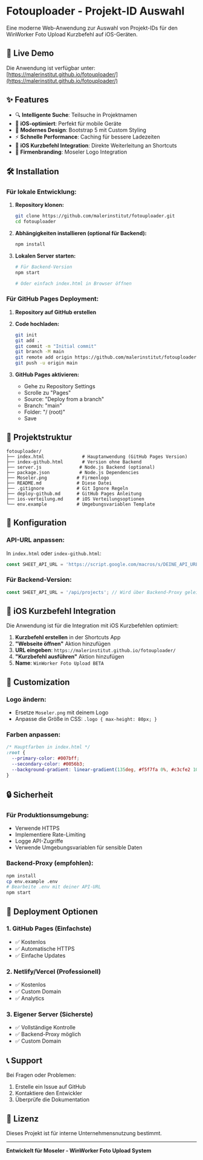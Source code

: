 # Fotouploader - Projekt-ID Auswahl

Eine moderne Web-Anwendung zur Auswahl von Projekt-IDs für den WinWorker Foto Upload Kurzbefehl auf iOS-Geräten.

## 🚀 Live Demo

Die Anwendung ist verfügbar unter: [https://malerinstitut.github.io/fotouploader/](https://malerinstitut.github.io/fotouploader/)

## ✨ Features

- 🔍 **Intelligente Suche**: Teilsuche in Projektnamen
- 📱 **iOS-optimiert**: Perfekt für mobile Geräte
- 🎨 **Modernes Design**: Bootstrap 5 mit Custom Styling
- ⚡ **Schnelle Performance**: Caching für bessere Ladezeiten
- 🔗 **iOS Kurzbefehl Integration**: Direkte Weiterleitung an Shortcuts
- 🏢 **Firmenbranding**: Moseler Logo Integration

## 🛠️ Installation

### Für lokale Entwicklung:

1. **Repository klonen:**
   ```bash
   git clone https://github.com/malerinstitut/fotouploader.git
   cd fotouploader
   ```

2. **Abhängigkeiten installieren (optional für Backend):**
   ```bash
   npm install
   ```

3. **Lokalen Server starten:**
   ```bash
   # Für Backend-Version
   npm start
   
   # Oder einfach index.html in Browser öffnen
   ```

### Für GitHub Pages Deployment:

1. **Repository auf GitHub erstellen**
2. **Code hochladen:**
   ```bash
   git init
   git add .
   git commit -m "Initial commit"
   git branch -M main
   git remote add origin https://github.com/malerinstitut/fotouploader.git
   git push -u origin main
   ```

3. **GitHub Pages aktivieren:**
   - Gehe zu Repository Settings
   - Scrolle zu "Pages"
   - Source: "Deploy from a branch"
   - Branch: "main"
   - Folder: "/ (root)"
   - Save

## 📁 Projektstruktur

```
fotouploader/
├── index.html              # Hauptanwendung (GitHub Pages Version)
├── index-github.html       # Version ohne Backend
├── server.js              # Node.js Backend (optional)
├── package.json           # Node.js Dependencies
├── Moseler.png           # Firmenlogo
├── README.md             # Diese Datei
├── .gitignore            # Git Ignore Regeln
├── deploy-github.md      # GitHub Pages Anleitung
├── ios-verteilung.md     # iOS Verteilungsoptionen
└── env.example           # Umgebungsvariablen Template
```

## 🔧 Konfiguration

### API-URL anpassen:

In `index.html` oder `index-github.html`:
```javascript
const SHEET_API_URL = 'https://script.google.com/macros/s/DEINE_API_URL/exec';
```

### Für Backend-Version:
```javascript
const SHEET_API_URL = '/api/projects'; // Wird über Backend-Proxy geleitet
```

## 📱 iOS Kurzbefehl Integration

Die Anwendung ist für die Integration mit iOS Kurzbefehlen optimiert:

1. **Kurzbefehl erstellen** in der Shortcuts App
2. **"Webseite öffnen"** Aktion hinzufügen
  3. **URL eingeben**: `https://malerinstitut.github.io/fotouploader/`
4. **"Kurzbefehl ausführen"** Aktion hinzufügen
5. **Name**: `WinWorker Foto Upload BETA`

## 🎨 Customization

### Logo ändern:
- Ersetze `Moseler.png` mit deinem Logo
- Anpasse die Größe in CSS: `.logo { max-height: 80px; }`

### Farben anpassen:
```css
/* Hauptfarben in index.html */
:root {
  --primary-color: #007bff;
  --secondary-color: #0056b3;
  --background-gradient: linear-gradient(135deg, #f5f7fa 0%, #c3cfe2 100%);
}
```

## 🔒 Sicherheit

### Für Produktionsumgebung:
- Verwende HTTPS
- Implementiere Rate-Limiting
- Logge API-Zugriffe
- Verwende Umgebungsvariablen für sensible Daten

### Backend-Proxy (empfohlen):
```bash
npm install
cp env.example .env
# Bearbeite .env mit deiner API-URL
npm start
```

## 🚀 Deployment Optionen

### 1. GitHub Pages (Einfachste)
- ✅ Kostenlos
- ✅ Automatische HTTPS
- ✅ Einfache Updates

### 2. Netlify/Vercel (Professionell)
- ✅ Kostenlos
- ✅ Custom Domain
- ✅ Analytics

### 3. Eigener Server (Sicherste)
- ✅ Vollständige Kontrolle
- ✅ Backend-Proxy möglich
- ✅ Custom Domain

## 📞 Support

Bei Fragen oder Problemen:
1. Erstelle ein Issue auf GitHub
2. Kontaktiere den Entwickler
3. Überprüfe die Dokumentation

## 📄 Lizenz

Dieses Projekt ist für interne Unternehmensnutzung bestimmt.

---

**Entwickelt für Moseler - WinWorker Foto Upload System** 
